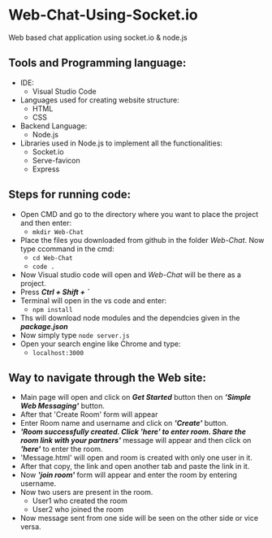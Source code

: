 # Web-Chat-Using-Socket.io
Web based chat application using socket.io &amp; node.js

## Tools and Programming language:
- IDE:
  - Visual Studio Code
- Languages used for creating website structure:
  - HTML
  -	CSS
- Backend Language:
  -	Node.js
- Libraries used in Node.js to implement all the functionalities:
  -	Socket.io
  -	Serve-favicon
  -	Express

## Steps for running code:
- Open CMD and go to the directory where you want to place the project and then enter:
  - `mkdir Web-Chat`
- Place the files you downloaded from github in the folder _Web-Chat_. Now type ccommand in the cmd:
  - `cd Web-Chat`
  - `code .`
- Now Visual studio code will open and _Web-Chat_ will be there as a project.
- Press **_Ctrl + Shift + `_**
- Terminal will open in the vs code and enter:
  - `npm install`
- Ths will download node modules and the dependcies given in the _**package.json**_
- Now simply type `node server.js`
- Open your search engine like Chrome and type:
  - `localhost:3000`
## Way to navigate through the Web site:
- Main page will open and click on _**Get Started**_ button then on _**'Simple Web Messaging'**_ button.
- After that 'Create Room' form will appear
- Enter Room name and username and click on _**'Create'**_ button. 
- _**'Room successfully created. Click 'here' to enter room. Share the room link with your partners'**_ message will appear and then click on _**'here'**_ to enter the room.
- 'Message.html' will open and room is created with only one user in it.
- After that copy, the link and open another tab and paste the link in it.
- Now _**'join room'**_ form will appear and enter the room by entering username.
- Now two users are present in the room. 
  -	User1 who created the room
  -	User2 who joined the room
- Now message sent from one side will be seen on the other side or vice versa. 
